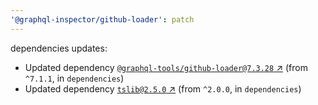 ```yaml
---
'@graphql-inspector/github-loader': patch
---
```

dependencies updates:
  - Updated dependency [`@graphql-tools/github-loader@7.3.28`
    ↗︎](https://www.npmjs.com/package/@graphql-tools/github-loader/v/7.3.28) (from `^7.1.1`, in
    `dependencies`)
  - Updated dependency [`tslib@2.5.0` ↗︎](https://www.npmjs.com/package/tslib/v/2.5.0) (from
    `^2.0.0`, in `dependencies`)
